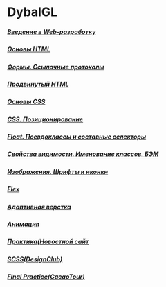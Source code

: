 # DybalGL #
##### [Введение в Web-разработку](https://github.com/AdukarIT/DybalGL/tree/master/Homework1) #####
##### [Основы HTML](https://github.com/AdukarIT/DybalGL/tree/master/Homework2) #####
##### [Формы. Ссылочные протоколы](https://github.com/AdukarIT/DybalGL/tree/master/Homework3) #####
##### [Продвинутый HTML](https://github.com/AdukarIT/DybalGL/tree/master/HTML/Homework4) #####

##### [Основы CSS](https://github.com/AdukarIT/DybalGL/tree/master/CSS/Homework1(Abstract)) #####
##### [CSS. Позиционирование](https://github.com/AdukarIT/DybalGL/tree/master/CSS/Homework2(Position)) #####
##### [Float. Псевдоклассы и составные селекторы](https://github.com/AdukarIT/DybalGL/tree/master/CSS/Homework3(Float)) #####
##### [Свойства видимости. Именование классов. БЭМ](https://jsfiddle.net/Glebjs/y0ktnc6r/32) #####
##### [Изображения. Шрифты и иконки](https://github.com/AdukarIT/DybalGL/tree/master/CSS/Homework4(Images)) #####
##### [Flex](https://github.com/AdukarIT/DybalGL/tree/master/CSS/Homework5(Flex)) #####
##### [Адаптивная верстка](https://github.com/AdukarIT/DybalGL/tree/master/CSS/Homework6(Adaptive)) #####
##### [Анимация](https://github.com/AdukarIT/DybalGL/tree/master/CSS/Homework7(Animation)) #####
##### [Практика(Новостной сайт](https://github.com/AdukarIT/DybalGL/tree/master/CSS/Practice(News)) #####
##### [SCSS(DesignClub)](https://github.com/AdukarIT/DybalGL/tree/master/CSS/Homework8(SCSS)) #####
##### [Final Practice(CacaoTour)](https://github.com/AdukarIT/DybalGL/tree/master/CSS/PracticeLast(Cacaotour)) #####